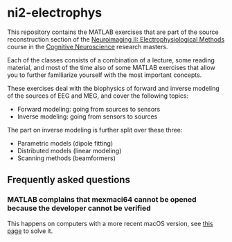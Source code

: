 # ni2-electrophys

This repository contains the MATLAB exercises that are part of the source reconstruction section of the [Neuroimaging II: Electrophysiological Methods](https://www.ru.nl/courseguides/socsci/courses-osiris/cns/sow-dgcn39-neuroimaging-ii-electrophysiological/) course in the [Cognitive Neuroscience](https://www.ru.nl/courseguides/socsci/research-master/cognitive-neuroscience/) research masters.

Each of the classes consists of a combination of a lecture, some reading material, and most of the time also of some MATLAB exercises that allow you to further familiarize yourself with the most important concepts.

These exercises deal with the biophysics of forward and inverse modeling of the sources of EEG and MEG, and cover the following topics:

-   Forward modeling: going from sources to sensors
-   Inverse modeling: going from sensors to sources

The part on inverse modeling is further split over these three:

-   Parametric models (dipole fitting)
-   Distributed models (linear modeling)
-   Scanning methods (beamformers)

## Frequently asked questions

### MATLAB complains that mexmaci64 cannot be opened because the developer cannot be verified

This happens on computers with a more recent macOS version, see [this page](https://www.fieldtriptoolbox.org/faq/mexmaci64_cannot_be_opened_because_the_developer_cannot_be_verified/) to solve it.
